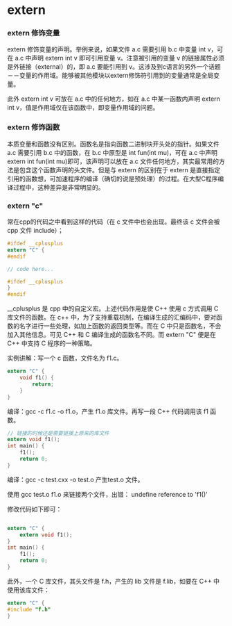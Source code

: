 extern
===

### extern 修饰变量

extern 修饰变量的声明。举例来说，如果文件 a.c 需要引用 b.c 中变量 int v，可在 a.c 中声明 extern int v 即可引用变量 v。注意被引用的变量 v 的链接属性必须是外链接（external）的，即 a.c 要能引用到 v。这涉及到c语言的另外一个话题－－变量的作用域。能够被其他模块以extern修饰符引用到的变量通常是全局变量。

此外 extern int v 可放在 a.c 中的任何地方，如在 a.c 中某一函数内声明 extern int v，值是作用域仅在该函数中，即变量作用域的问题。


### extern 修饰函数

本质变量和函数没有区别。函数名是指向函数二进制块开头处的指针。如果文件 a.c 需要引用 b.c 中的函数，在 b.c 中原型是 int fun(int mu)，可在 a.c 中声明 extern int fun(int mu)即可，该声明可以放在 a.c 文件任何地方，其实最常用的方法是包含这个函数声明的头文件。但是与 extern 的区别在于 extern 是直接指定引用的函数想，可加速程序的编译（确切的说是预处理）的过程。在大型C程序编译过程中，这种差异是非常明显的。

### extern "c"

常在cpp的代码之中看到这样的代码（在 c 文件中也会出现。最终该 c 文件会被 cpp 文件 include）；

```c
#ifdef __cplusplus
extern "C" {
#endif

// code here...

#ifdef __cplusplus
}
#endif
```

__cplusplus 是 cpp 中的自定义宏。上述代码作用是使 C++ 使用 c 方式调用 C 库文件的函数。在 c++ 中，为了支持重载机制，在编译生成的汇编码中，要对函数的名字进行一些处理，如加上函数的返回类型等。而在 C 中只是函数名，不会加入其他信息。可见 C++ 和 C 编译生成的函数名不同。而 extern "C" 便是在 C++ 中支持 C 程序的一种策略。

实例讲解：写一个 c 函数，文件名为 f1.c。

```c
extern "C" {
    void f1() {
        return;
    }
}
```
编译：gcc -c f1.c -o f1.o，产生 f1.o 库文件。再写一段 C++ 代码调用该 f1 函数。

```c
// 链接的时候还是需要链接上原来的库文件
extern void f1();
int main() {
    f1();
    return 0;
}
```

编译：gcc -c test.cxx -o test.o 产生test.o 文件。

使用 gcc test.o f1.o 来链接两个文件，出错：
undefine reference to 'f1()'

修改代码如下即可：

```c

extern "C" {
    extern void f1();
}
int main() {
    f1();
    return 0;
}
```

此外，一个 C 库文件，其头文件是 f.h，产生的 lib 文件是 f.lib，如要在 C++ 中使用该库文件：

```c
extern "C" {
#include "f.h"
}
```
